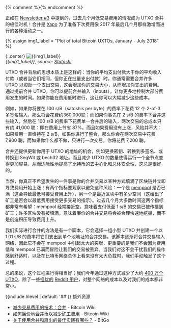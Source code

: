 {% comment %}<!--
版权归 2018 Anthony Towns 所有
-->{% endcomment %}

正如在 [Newsletter #3][newsletter 3] 中提到的，过去几个月低交易费用的情况成为 UTXO 合并的极佳时机！合并是 [Xapo][Xapo] 为了准备下次费用像 2017 年最后几个月那样激增而进行的各种活动之一。

{% assign img1_label = "Plot of total Bitcoin UXTOs, January - July 2018" %}

{:.center}
![{{img1_label}}](/img/posts/utxo-consolidation-2018.png)<br>
*{{img1_label}},
source: [Statoshi](https://statoshi.info/dashboard/db/unspent-transaction-output-set?panelId=6&fullscreen&from=1514759562608&to=1532039707168)*

[newsletter 3]: /en/newsletters/2018/07/10/#dashboard-items
[Xapo]: https://www.xapo.com/

UTXO 合并背后的思想本质上是这样的：当你的平均支出付款大于你的平均收入付款（或者当它们相同，但你正在批量支出付款）时，你通常需要合并许多 UTXO 以资助一个支出交易，这会增加你的交易大小，从而增加你支出的费用。通过提前合并 UTXO，你可以提前合并输入（inputs），让你更多地控制大部分费用发生的时间。如果你能在费用低时进行，这让你可以大幅减少这些成本。

例如，如果你将要在 100 s/B（satoshis per byte）的费率下花费 12 个 2-of-3 多签名输入，那么将会花费约360,000聪；而如果你事先在 2 s/B 的费率下合并这些输入，然后在 100 s/B 的费率下花费单一合并后的输入，两次交易的总成本只有约 41,000 聪：即在费用上节省 87%。而且如果费用没有上涨，风险并不大：如果费用一直维持在 2 s/B，如果你进行了整合，那么你会在两次交易中花费 7,900 聪，而如果你什么都不做，只进行一次交易，你将花费 7,200 聪。

合并还提供更新你用于 UTXO 的地址的机会，例如更换密钥、转换到多签名、或转换到 SegWit 或 bech32 地址。而且减少 UTXO 的数量使得运行一个全节点变得更加容易，从而边际性地提高了比特币的去中心化和总体安全性，这总是很好的。

当然，你真正不希望发生的一件事是你的合并交易以某种方式填满了区块链并立即导致费用开始上涨！有两个指标要观察以避免这种风险：一个是 [mempool][mempool] 是否已满（这会导致最低可接受费用上升），另一个是最近区块中有多少空间（这给出了矿工是否会以最低费用接受更多交易的指示）。过去几个月大多数时间这两个指标都非常有希望：mempool 经常接近空，意味着支付低至 1 s/B 的交易已被传播到矿工；许多区块没有被填满，意味着廉价的合并交易将会被合理快速地挖掘，而不是创造积压导致费用上升。

[mempool]: https://statoshi.info/dashboard/db/memory-pool?panelId=1&fullscreen&from=1509458400000&to=1531813659334&theme=dark

我们实际进行合并的方法是有一个脚本，它会选择一组小型 UTXO 并创建一个以 1.01 s/B 的费率将它们支出到单个池地址的合并交易。该脚本逐渐将合并交易输入网络，因此它不会在 mempool 中引起太大的突增，更重要的是我们不会因为费用低和 mempool 已满而冒险让我们的交易被丢弃。当我们对这不会干扰我们的操作感到舒适时，以及在比特币网络总体上看来没有太大负载时，我们手动触发了这个过程。

总的来说，这个过程进行得相当好；我们今年通过这种方式减少了大约 [400 万个 UTXO][4 million UTXOs]，除了一些[担忧的][redditors1] [Reddit 用户][redditors2]，对整个网络的成本以及对我们的成本都非常小。

[4 million UTXOs]: https://www.oxt.me/entity/Xapo
[redditors1]: https://www.reddit.com/r/BitcoinDiscussion/comments/8ocyc9/massive_consolidation_currently_underway/
[redditors2]: https://www.reddit.com/r/Bitcoin/comments/8p3y5b/does_xapo_spamming_the_blockchain/

{{include.hlevel | default: '##'}} 额外资源

- [减少交易费用的技术：合并](https://en.bitcoin.it/wiki/Techniques_to_reduce_transaction_fees#Consolidation) - Bitcoin Wiki
- [如何廉价地合并币以减少矿工费用](https://en.bitcoin.it/wiki/How_to_cheaply_consolidate_coins_to_reduce_miner_fees) - Bitcoin Wiki
- [关于使用合并和扇出的最佳实践有哪些？](https://bitgo.freshdesk.com/support/solutions/articles/27000044185-what-are-some-best-practices-regarding-the-usage-of-consolidations-and-fanouts-) - BitGo